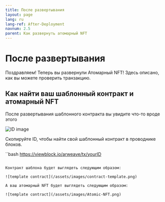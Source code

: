 ```yaml
---
title: После развертывания
layout: page
lang: ru
lang-ref: After-Deployment
navnum: 2.5
parent: Как развернуть атомарный NFT
---
```


# После развертывания

Поздравляем! Теперь вы развернули Атомарный NFT! Здесь описано, как вы можете проверить транзакцию.

## Как найти ваш шаблонный контракт и атомарный NFT

После развертывания шаблонного контракта вы увидите что-то вроде этого

![ID image](/assets/images/templateID.png)

Скопируйте ID, чтобы найти свой шаблонный контракт в проводнике блоков.

``bash
 https://viewblock.io/arweave/tx/yourID
```

Контракт шаблона будет выглядеть следующим образом:

![template contract](/assets/images/contract-template.png)

А ваш атомарный NFT будет выглядеть следующим образом:

![template contract](/assets/images/Atomic-NFT.png)
